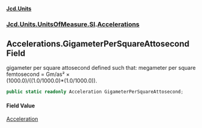#### [Jcd.Units](index.md 'index')
### [Jcd.Units.UnitsOfMeasure.SI](Jcd.Units.UnitsOfMeasure.SI.md 'Jcd.Units.UnitsOfMeasure.SI').[Accelerations](Accelerations.md 'Jcd.Units.UnitsOfMeasure.SI.Accelerations')

## Accelerations.GigameterPerSquareAttosecond Field

gigameter per square attosecond defined such that: megameter per square femtosecond = Gm/as² ×  
(1000.0)/((1.0/1000.0)*(1.0/1000.0)).

```csharp
public static readonly Acceleration GigameterPerSquareAttosecond;
```

#### Field Value
[Acceleration](Acceleration.md 'Jcd.Units.UnitTypes.Acceleration')